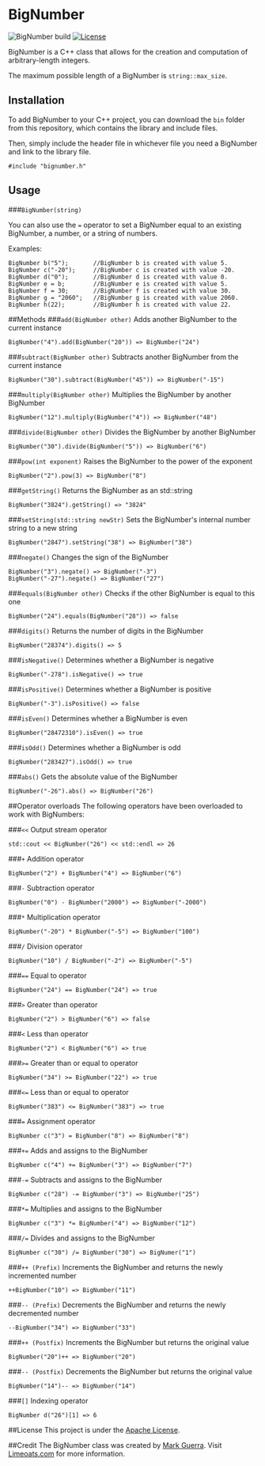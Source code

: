# BigNumber

![BigNumber build](https://travis-ci.org/Limeoats/BigNumber.svg?branch=master)
[![License](https://img.shields.io/badge/License-Apache%202.0-blue.svg)](https://github.com/Limeoats/BigNumber/blob/master/LICENSE.md)

BigNumber is a C++ class that allows for the creation and computation of arbitrary-length
integers.

The maximum possible length of a BigNumber is `string::max_size`.

## Installation
To add BigNumber to your C++ project, you can download the `bin` folder from this repository, which 
contains the library and include files.

Then, simply include the header file in whichever file you need a BigNumber and link to the library file.

`#include "bignumber.h"`

## Usage
###`BigNumber(string)`


You can also use the `=` operator to set a BigNumber equal to an existing BigNumber, a number, or 
a string of numbers.

Examples:

    BigNumber b("5");       //BigNumber b is created with value 5.
    BigNumber c("-20");     //BigNumber c is created with value -20.
    BigNumber d("0");       //BigNumber d is created with value 0.
    BigNumber e = b;        //BigNumber e is created with value 5.
    BigNumber f = 30;       //BigNumber f is created with value 30.
    BigNumber g = "2060";   //BigNumber g is created with value 2060.
    BigNumber h(22);        //BigNumber h is created with value 22.


##Methods
###`add(BigNumber other)`
Adds another BigNumber to the current instance

`BigNumber("4").add(BigNumber("20")) => BigNumber("24")`

###`subtract(BigNumber other)`
Subtracts another BigNumber from the current instance

`BigNumber("30").subtract(BigNumber("45")) => BigNumber("-15")`

###`multiply(BigNumber other)`
Multiplies the BigNumber by another BigNumber

`BigNumber("12").multiply(BigNumber("4")) => BigNumber("48")`

###`divide(BigNumber other)`
Divides the BigNumber by another BigNumber

`BigNumber("30").divide(BigNumber("5")) => BigNumber("6")`

###`pow(int exponent)`
Raises the BigNumber to the power of the exponent

`BigNumber("2").pow(3) => BigNumber("8")`

###`getString()`
Returns the BigNumber as an std::string

`BigNumber("3824").getString() => "3824"`

###`setString(std::string newStr)`
Sets the BigNumber's internal number string to a new string

`BigNumber("2847").setString("38") => BigNumber("38")`

###`negate()`
Changes the sign of the BigNumber

    BigNumber("3").negate() => BigNumber("-3")
    BigNumber("-27").negate() => BigNumber("27")

###`equals(BigNumber other)`
Checks if the other BigNumber is equal to this one

`BigNumber("24").equals(BigNumber("28")) => false`

###`digits()`
Returns the number of digits in the BigNumber

`BigNumber("28374").digits() => 5`

###`isNegative()`
Determines whether a BigNumber is negative

`BigNumber("-278").isNegative() => true`

###`isPositive()`
Determines whether a BigNumber is positive

`BigNumber("-3").isPositive() => false`

###`isEven()`
Determines whether a BigNumber is even

`BigNumber("28472310").isEven() => true`

###`isOdd()`
Determines whether a BigNumber is odd

`BigNumber("283427").isOdd() => true`

###`abs()`
Gets the absolute value of the BigNumber

`BigNumber("-26").abs() => BigNumber("26")`


##Operator overloads
The following operators have been overloaded to work with BigNumbers:

###`<<`
Output stream operator

`std::cout << BigNumber("26") << std::endl => 26`

###`+`
Addition operator

`BigNumber("2") + BigNumber("4") => BigNumber("6")`

###`-`
Subtraction operator

`BigNumber("0") - BigNumber("2000") => BigNumber("-2000")`

###`*`
Multiplication operator

`BigNumber("-20") * BigNumber("-5") => BigNumber("100")`

###`/`
Division operator

`BigNumber("10") / BigNumber("-2") => BigNumber("-5")`

###`==`
Equal to operator

`BigNumber("24") == BigNumber("24") => true`

###`>`
Greater than operator

`BigNumber("2") > BigNumber("6") => false`

###`<`
Less than operator

`BigNumber("2") < BigNumber("6") => true`

###`>=`
Greater than or equal to operator

`BigNumber("34") >= BigNumber("22") => true`

###`<=`
Less than or equal to operator

`BigNumber("383") <= BigNumber("383") => true`

###`=`
Assignment operator

`BigNumber c("3") = BigNumber("8") => BigNumber("8")`

###`+=`
Adds and assigns to the BigNumber

`BigNumber c("4") += BigNumber("3") => BigNumber("7")`

###`-=`
Subtracts and assigns to the BigNumber

`BigNumber c("28") -= BigNumber("3") => BigNumber("25")`

###`*=`
Multiplies and assigns to the BigNumber

`BigNumber c("3") *= BigNumber("4") => BigNumber("12")`

###`/=`
Divides and assigns to the BigNumber

`BigNumber c("30") /= BigNumber("30") => BigNumer("1")`

###`++ (Prefix)`
Increments the BigNumber and returns the newly incremented number

`++BigNumber("10") => BigNumber("11")`

###`-- (Prefix)`
Decrements the BigNumber and returns the newly decremented number

`--BigNumber("34") => BigNumber("33")`

###`++ (Postfix)`
Increments the BigNumber but returns the original value

`BigNumber("20")++ => BigNumber("20")`

###`-- (Postfix)`
Decrements the BigNumber but returns the original value

`BigNumber("14")-- => BigNumber("14")`

###`[]`
Indexing operator

`BigNumber d("26")[1] => 6`

##License
This project is under the [Apache License](https://github.com/Limeoats/BigNumber/blob/master/LICENSE.md).

##Credit
The BigNumber class was created by [Mark Guerra](http://www.twitter.com/Limeoats). Visit
[Limeoats.com](http://www.limeoats.com) for more information.














